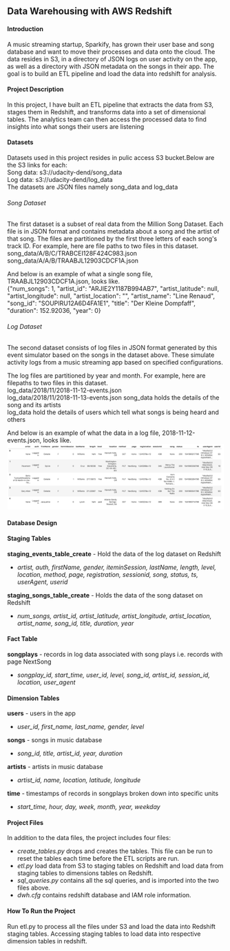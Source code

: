 ## Data Warehousing with AWS Redshift


#### Introduction
A music streaming startup, Sparkify, has grown their user base and song database and want to move their processes and data onto the cloud.
The data resides in S3, in a directory of JSON logs on user activity on the app, as well as a directory with JSON metadata on the songs in their app.
The goal is to build an ETL pipeline and load the data into redshift for analysis.


#### Project Description
In this project, I have built an ETL pipeline that extracts the data from S3, stages them in Redshift, and transforms data into a set of dimensional tables.
The analytics team can then access the processed data to find insights into what songs their users are listening


#### Datasets
Datasets used in this project resides in pulic access S3 bucket.Below are the S3 links for each:\
      Song data: s3://udacity-dend/song_data\
      Log data: s3://udacity-dend/log_data\
The datasets are JSON files namely song_data and log_data

###### Song Dataset
The first dataset is a subset of real data from the Million Song Dataset. Each file is in JSON format and contains metadata about a song and the artist of that song. The files are partitioned by the first three letters of each song's track ID. For example, here are file paths to two files in this dataset.\
song_data/A/B/C/TRABCEI128F424C983.json\
song_data/A/A/B/TRAABJL12903CDCF1A.json

And below is an example of what a single song file, TRAABJL12903CDCF1A.json, looks like.\
{"num_songs": 1, "artist_id": "ARJIE2Y1187B994AB7", "artist_latitude": null, "artist_longitude": null, "artist_location": "", "artist_name": "Line Renaud", "song_id": "SOUPIRU12A6D4FA1E1", "title": "Der Kleine Dompfaff", "duration": 152.92036, "year": 0}

###### Log Dataset
The second dataset consists of log files in JSON format generated by this event simulator based on the songs in the dataset above. These simulate activity logs from a music streaming app based on specified configurations.

The log files are partitioned by year and month. For example, here are filepaths to two files in this dataset.\
log_data/2018/11/2018-11-12-events.json\
log_data/2018/11/2018-11-13-events.json
song_data holds the details of the song and its artists\
log_data hold the details of users which tell what songs is being heard and others

And below is an example of what the data in a log file, 2018-11-12-events.json, looks like.
![alt text](https://github.com/rumijha/data-modeling-with-postgres/blob/main/log-data.png)


#### Database Design

#### Staging Tables
**staging_events_table_create** - Hold the data of the log dataset on Redshift
* *artist, auth, firstName, gender, iteminSession, lastName, length, level, location, method, page, registration, sessionid, song, status, ts, userAgent, userid*

**staging_songs_table_create** - Holds the data of the song dataset on Redshift
* *num_songs, artist_id, artist_latitude, artist_longitude, artist_location, artist_name, song_id, title, duration, year*

#### Fact Table
**songplays** - records in log data associated with song plays i.e. records with page NextSong
* *songplay_id, start_time, user_id, level, song_id, artist_id, session_id, location, user_agent*

#### Dimension Tables
**users** - users in the app
* *user_id, first_name, last_name, gender, level*

**songs** - songs in music database
* *song_id, title, artist_id, year, duration*

**artists** - artists in music database
* *artist_id, name, location, latitude, longitude*

**time** - timestamps of records in songplays broken down into specific units
* *start_time, hour, day, week, month, year, weekday*


#### Project Files
In addition to the data files, the project includes four files:
* *create_tables.py* drops and creates the tables. This file can be run to reset the tables each time before the ETL scripts are run.
* *etl.py* load data from S3 to staging tables on Redshift and load data from staging tables to dimensions tables on Redshift.
* *sql_queries.py* contains all the sql queries, and is imported into the two files above.
* *dwh.cfg* contains redshift database and IAM role information.


#### How To Run the Project
Run etl.py to process all the files under S3 and load the data into Redshift staging tables. Accessing staging tables to load data into respective dimension tables in redshift.
